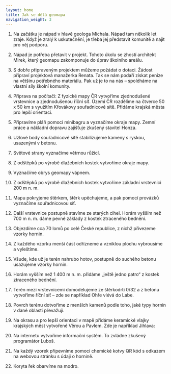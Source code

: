 ```yaml
---
layout: home
title: Jak se dělá geomapa
navigation_weight: 3
---
```


1. Na začátku je nápad v hlavě geologa Michala. Nápad tam několik let zraje. Když je zralý k uskutečnění, je třeba jej představit komunitě a najít pro něj podporu.

2. Nápad je potřeba přetavit v projekt. Tohoto úkolu se zhostí architekt Mirek, který geomapu zakomponuje do úprav školního areálu.

3. S dobře připraveným projektem můžeme požádat o dotaci. Žádost připraví projektová manažerka Renata. Tak se nám podaří získat peníze na většinu potřebného materiálu. Pak už je to na nás – spoléháme na vlastní síly školní komunity.

4. Příprava na počítači: Z fyzické mapy ČR vytvoříme zjednodušené vrstevnice a zjednodušenou říční síť. Území ČR rozdělíme na čtverce 50 x 50 km s využitím Křovákovy souřadnicové sítě. Přidáme krajská města pro lepší orientaci.

5. Připravíme pláň pomocí minibagru a vyznačíme okraje mapy. Zemní práce a nákladní dopravu zajišťuje zkušený stavitel Honza.

6. Uzlové body souřadnicové sítě stabilizujeme kameny s ryskou, usazenými v betonu.

7. Světové strany vyznačíme větrnou růžicí.

8. Z odštěpků po výrobě dlažebních kostek vytvoříme okraje mapy.

9. Vyznačíme obrys geomapy vápnem.

10. Z odštěpků po výrobě dlažebních kostek vytvoříme základní vrstevnici 200 m n. m.

11. Mapu pokryjeme štěrkem, štěrk upěchujeme, a pak pomocí provázků vyznačíme souřadnicovou síť.

12. Další vrstevnice postupně stavíme ze starých cihel. Horám vyšším než 700 m n. m. dáme pevné základy z kostek ztraceného bednění.

13. Objezdíme cca 70 lomů po celé České republice, z nichž přivezeme vzorky hornin.

14. Z každého vzorku menší část odřízneme a vzniklou plochu vybrousíme a vyleštíme.

15. Všude, kde už je terén nahrubo hotov, postupně do suchého betonu usazujeme vzorky hornin.

16. Horám vyšším než 1 400 m n. m. přidáme „ještě jedno patro“ z kostek ztraceného bednění.

17. Terén mezi vrstevnicemi domodelujeme ze štěrkodrti 0/32 a z betonu vytvoříme říční síť – zde se například Ohře vlévá do Labe.

18. Povrch terénu dotvoříme z menších kamenů podle toho, jaké typy hornin v dané oblasti převažují.

19. Na okrasu a pro lepší orientaci v mapě přidáme keramické vlajky krajských měst vytvořené Věrou a Pavlem. Zde je například Jihlava:

20. Na internetu vytvoříme informační systém. To zvládne zkušený programátor Luboš.

21. Na každý vzorek připevníme pomocí chemické kotvy QR kód s odkazem na webovou stránku s údaji o hornině.

22. Koryta řek obarvíme na modro.